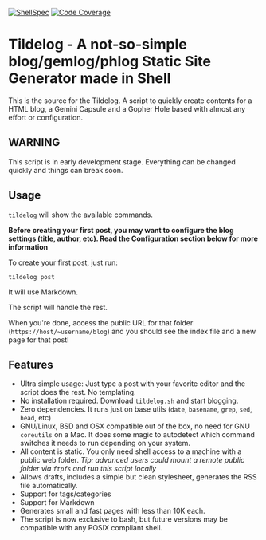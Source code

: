 [![ShellSpec](https://github.com/Lohn/tildelog/actions/workflows/ubuntu-focal.yml/badge.svg)](https://github.com/Lohn/tildelog/actions/workflows/ubuntu-focal.yml)
[![Code Coverage](https://codecov.io/gh/Lohn/tildelog/branch/main/graph/badge.svg?token=0I58TLFI96)](https://codecov.io/gh/Lohn/tildelog)

# Tildelog - A not-so-simple blog/gemlog/phlog Static Site Generator made in Shell



This is the source for the Tildelog. 
A script to quickly create contents for a HTML blog, a Gemini Capsule and a Gopher Hole based
with almost any effort or configuration.

## WARNING

This script is in early development stage. 
Everything can be changed quickly and things can break soon.

## Usage

`tildelog` will show the available commands.

**Before creating your first post, you may want to configure the blog settings (title, author, etc).
Read the Configuration section below for more information**

To create your first post, just run:

    tildelog post
    
It will use Markdown.
    
The script will handle the rest.

When you're done, access the public URL for that folder (`https://host/~username/blog`) 
and you should see the index file and a new page for that post!


## Features

- Ultra simple usage: Just type a post with your favorite editor and the script does the rest. No templating.
- No installation required. Download `tildelog.sh` and start blogging.
- Zero dependencies. It runs just on base utils (`date`, `basename`, `grep`, `sed`, `head`, etc)
- GNU/Linux, BSD and OSX compatible out of the box, no need for GNU `coreutils` on a Mac.
  It does some magic to autodetect which command switches it needs to run depending on your system.
- All content is static. You only need shell access to a machine with a public web folder.
  *Tip: advanced users could mount a remote public folder via `ftpfs` and run this script locally*
- Allows drafts, includes a simple but clean stylesheet, generates the RSS file automatically.
- Support for tags/categories
- Support for Markdown
- Generates small and fast pages with less than 10K each.
- The script is now exclusive to bash, but future versions may be compatible with any POSIX compliant shell.
